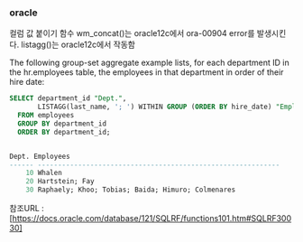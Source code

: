 ### oracle

컬럼 값 붙이기 함수 
wm_concat()는 oracle12c에서 ora-00904 error를 발생시킨다.
listagg()는 oracle12c에서 작동함

The following group-set aggregate example lists, for each department ID in the hr.employees table, the employees in that department in order of their hire date:

```sql
SELECT department_id "Dept.",
       LISTAGG(last_name, '; ') WITHIN GROUP (ORDER BY hire_date) "Employees"
  FROM employees
  GROUP BY department_id
  ORDER BY department_id;


Dept. Employees
------ ------------------------------------------------------------
    10 Whalen
    20 Hartstein; Fay
    30 Raphaely; Khoo; Tobias; Baida; Himuro; Colmenares
```    
    
    
참조URL : [https://docs.oracle.com/database/121/SQLRF/functions101.htm#SQLRF30030]
